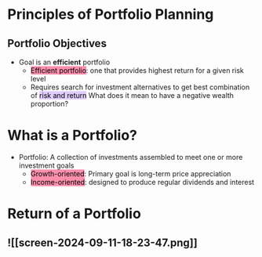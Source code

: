 # Principles of Portfolio Planning
## Portfolio Objectives
- Goal is an **efficient** portfolio
	- <mark style="background: #FF5582A6;">Efficient portfolio</mark>: one that provides highest return for a given risk level
	- Requires search for investment alternatives to get best combination of <mark style="background: #D2B3FFA6;">risk and return</mark>
What does it mean to have a negative wealth proportion?
# What is a Portfolio?
- Portfolio: A collection of investments assembled to meet one or more investment goals
	- <mark style="background: #FF5582A6;">Growth-oriented</mark>: Primary goal is long-term price appreciation
	- <mark style="background: #FF5582A6;">Income-oriented</mark>: designed to produce regular dividends and interest
# Return of a Portfolio
![[screen-2024-09-11-18-23-47.png]]
- 